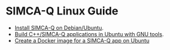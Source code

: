 # SIMCA-Q Linux Guide

- [Install SIMCA-Q on Debian/Ubuntu](./InstallSimcaQUbuntu.md).
- [Build C++/SIMCA-Q applications in Ubuntu with GNU tools](CompileCustomAppsUbuntu.md).
- [Create a Docker image for a SIMCA-Q app on Ubuntu ](DockerizeAppUbuntu.md)